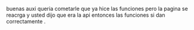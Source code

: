 buenas auxi queria cometarle que ya hice las funciones pero la pagina se reacrga y usted dijo que era la api entonces las funciones si dan correctamente .